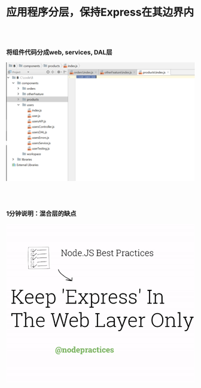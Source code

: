 # 应用程序分层，保持Express在其边界内

<br/><br/>
 
 ### 将组件代码分成web, services, DAL层
![alt text](../../assets/images/structurebycomponents.PNG)

 <br/><br/> 

### 1分钟说明：混合层的缺点
![alt text](../../assets/images/keepexpressinweb.gif "The downside of mixing layers")
